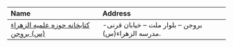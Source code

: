 | Name                                                                                                               | Address                                            |
|:-------------------------------------------------------------------------------------------------------------------|:---------------------------------------------------|
| [كتابخانه حوزه علمیه الزهراء (س) بروجن](https://lib.ir/fa/library/343/كتابخانه-حوزه-علمیه-الزهراء-س-بروجن/search/) | بروجن – بلوار ملت – خیابان قرنی- مدرسه الزهراء(س). |